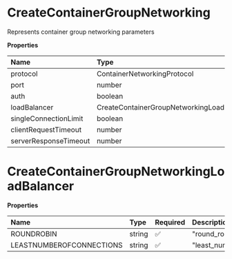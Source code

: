 # CreateContainerGroupNetworking

Represents container group networking parameters

**Properties**

| Name                  | Type                                       | Required | Description |
| :-------------------- | :----------------------------------------- | :------- | :---------- |
| protocol              | ContainerNetworkingProtocol                | ✅       |             |
| port                  | number                                     | ✅       |             |
| auth                  | boolean                                    | ✅       |             |
| loadBalancer          | CreateContainerGroupNetworkingLoadBalancer | ❌       |             |
| singleConnectionLimit | boolean                                    | ❌       |             |
| clientRequestTimeout  | number                                     | ❌       |             |
| serverResponseTimeout | number                                     | ❌       |             |

# CreateContainerGroupNetworkingLoadBalancer

**Properties**

| Name                     | Type   | Required | Description                   |
| :----------------------- | :----- | :------- | :---------------------------- |
| ROUNDROBIN               | string | ✅       | "round_robin"                 |
| LEASTNUMBEROFCONNECTIONS | string | ✅       | "least_number_of_connections" |
